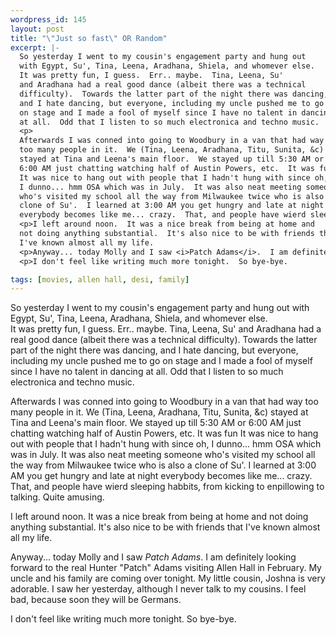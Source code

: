 ```yaml
--- 
wordpress_id: 145
layout: post
title: "\"Just so fast\" OR Random"
excerpt: |-
  So yesterday I went to my cousin's engagement party and hung out 
  with Egypt, Su', Tina, Leena, Aradhana, Shiela, and whomever else.  
  It was pretty fun, I guess.  Err.. maybe.  Tina, Leena, Su' 
  and Aradhana had a real good dance (albeit there was a technical 
  difficulty).  Towards the latter part of the night there was dancing, 
  and I hate dancing, but everyone, including my uncle pushed me to go 
  on stage and I made a fool of myself since I have no talent in dancing 
  at all.  Odd that I listen to so much electronica and techno music.  
  <p>
  Afterwards I was conned into going to Woodbury in a van that had way 
  too many people in it.  We (Tina, Leena, Aradhana, Titu, Sunita, &c) 
  stayed at Tina and Leena's main floor.  We stayed up till 5:30 AM or 
  6:00 AM just chatting watching half of Austin Powers, etc.  It was fun 
  It was nice to hang out with people that I hadn't hung with since oh, 
  I dunno... hmm OSA which was in July.  It was also neat meeting someone 
  who's visited my school all the way from Milwaukee twice who is also a 
  clone of Su'.  I learned at 3:00 AM you get hungry and late at night 
  everybody becomes like me... crazy.  That, and people have wierd sleeping habbits, from kicking to enpillowing to talking.  Quite amusing.
  <p>I left around noon.  It was a nice break from being at home and 
  not doing anything substantial.  It's also nice to be with friends that 
  I've known almost all my life.
  <p>Anyway... today Molly and I saw <i>Patch Adams</i>.  I am definitely looking forward to the real Hunter "Patch" Adams visiting Allen Hall in February.  My uncle and his family are coming over tonight.  My little cousin, Joshna is very adorable.  I saw her yesterday, although I never talk to my cousins.  I feel bad, because soon they will be Germans.  
  <p>I don't feel like writing much more tonight.  So bye-bye.

tags: [movies, allen hall, desi, family]
---
```


So yesterday I went to my cousin's engagement party and hung out 
with Egypt, Su', Tina, Leena, Aradhana, Shiela, and whomever else.  
It was pretty fun, I guess.  Err.. maybe.  Tina, Leena, Su' 
and Aradhana had a real good dance (albeit there was a technical 
difficulty).  Towards the latter part of the night there was dancing, 
and I hate dancing, but everyone, including my uncle pushed me to go 
on stage and I made a fool of myself since I have no talent in dancing 
at all.  Odd that I listen to so much electronica and techno music.  
<p>
Afterwards I was conned into going to Woodbury in a van that had way 
too many people in it.  We (Tina, Leena, Aradhana, Titu, Sunita, &c) 
stayed at Tina and Leena's main floor.  We stayed up till 5:30 AM or 
6:00 AM just chatting watching half of Austin Powers, etc.  It was fun 
It was nice to hang out with people that I hadn't hung with since oh, 
I dunno... hmm OSA which was in July.  It was also neat meeting someone 
who's visited my school all the way from Milwaukee twice who is also a 
clone of Su'.  I learned at 3:00 AM you get hungry and late at night 
everybody becomes like me... crazy.  That, and people have wierd sleeping habbits, from kicking to enpillowing to talking.  Quite amusing.
<p>I left around noon.  It was a nice break from being at home and 
not doing anything substantial.  It's also nice to be with friends that 
I've known almost all my life.
<p>Anyway... today Molly and I saw <i>Patch Adams</i>.  I am definitely looking forward to the real Hunter "Patch" Adams visiting Allen Hall in February.  My uncle and his family are coming over tonight.  My little cousin, Joshna is very adorable.  I saw her yesterday, although I never talk to my cousins.  I feel bad, because soon they will be Germans.  
<p>I don't feel like writing much more tonight.  So bye-bye.
